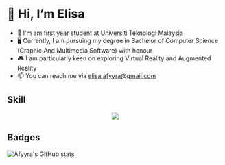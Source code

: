 # 👋 Hi, I’m Elisa
- 🏫 I'm am first year student at Universiti Teknologi Malaysia
- 🖥  Currently, I am pursuing my degree in Bachelor of Computer Science (Graphic And Multimedia Software) with honour
- 🎮 I am particularly keen on exploring Virtual Reality and Augmented Reality
- 📫 You can reach me via elisa.afyyra@gmail.com

## Skill
<p align="center">
  <a href="https://www.oracle.com/my/java/"
      <a "https://learn.microsoft.com/en-us/cpp/cpp/?view=msvc-170">
    <img src="https://skillicons.dev/icons?i=java,vscode" />
     </a>
  </a>
</p>


## Badges
![Afyyra's GitHub stats](https://github-readme-stats.vercel.app/api?username=Afyyra&show_icons=true&theme=tokyonight) 
 
<!---
Afyyra/Afyyra is a ✨ special ✨ repository because its `README.md` (this file) appears on your GitHub profile.
You can click the Preview link to take a look at your changes.
--->

